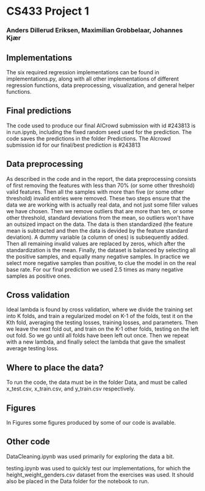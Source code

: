 # CS433 Project 1
### Anders Dillerud Eriksen, Maximilian Grobbelaar, Johannes Kjær

## Implementations
The six required regression implementations can be found in implementations.py, along with all other implementations of different regression functions, data preprocessing, visualization, and general helper functions.

## Final predictions
The code used to produce our final AICrowd submission with id #243813 is in run.ipynb, including the fixed random seed used for the prediction. The code saves the predictions in the folder Predictions. The AIcrowd submission id for our final/best prediction is #243813

## Data preprocessing
As described in the code and in the report, the data preprocessing consists of first removing the features with less than 70% (or some other threshold) valid features. Then all the samples with more than five (or some other threshold) invalid entries were removed. These two steps ensure that the data we are working with is actually real data, and not just some filler values we have chosen.
Then we remove outliers that are more than ten, or some other threshold, standard deviations from the mean, so outliers won't have an outsized impact on the data.
The data is then standardized (the feature mean is subtracted and then the data is devided by the feature standard deviation).
A dummy variable (a column of ones) is subsequently added.
Then all remaining invalid values are replaced by zeros, which after the standardization is the mean.
Finally, the dataset is balanced by selecting all the positive samples, and equally many negative samples. In practice we select more negative samples than positive, to clue the model in on the real base rate. For our final prediction we used 2.5 times as many negative samples as positive ones.

## Cross validation
Ideal lambda is found by cross validation, where we divide the training set into K folds, and train a regularized model on K-1 of the folds, test it on the Kth fold, averaging the testing losses, training losses, and parameters. Then we leave the next fold out, and train on the K-1 other folds, testing on the left out fold. So we go until all folds have been left out once. Then we repeat with a new lambda, and finally select the lambda that gave the smallest average testing loss.

## Where to place the data?
To run the code, the data must be in the folder Data, and must be called x_test.csv, x_train.csv, and y_train.csv respectively.

## Figures
In Figures some figures produced by some of our code is available.

## Other code
DataCleaning.ipynb was used primarily for exploring the data a bit.

testing.ipynb was used to quickly test our implementations, for which the height_weight_genders.csv dataset from the exercises was used. It should also be placed in the Data folder for the notebook to run.